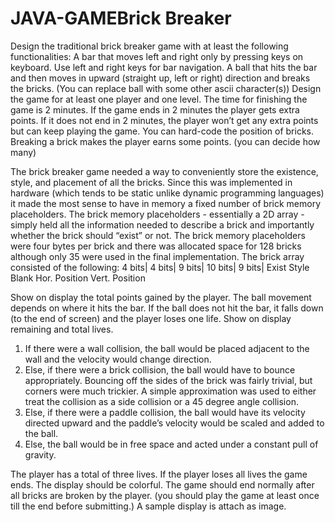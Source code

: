 # JAVA-GAMEBrick Breaker

Design the traditional brick breaker game with at least the following functionalities:
A bar that moves left and right only by pressing keys on keyboard. Use left and right keys for bar navigation.
A ball that hits the bar and then moves in upward (straight up, left or right) direction and breaks the bricks. (You can replace ball with some other ascii character(s))
Design the game for at least one player and one level.
The time for finishing the game is 2 minutes. If the game ends in 2 minutes the player gets extra points. If it does not end in 2 minutes, the player won’t get any extra points but can keep playing the game.
You can hard-code the position of bricks.
Breaking a brick makes the player earns some points. (you can decide how many)

The brick breaker game needed a way to conveniently store the existence, style, and placement of all the bricks. Since this was implemented in hardware (which tends to be static unlike dynamic programming languages) it made the most sense to have in memory a fixed number of brick memory placeholders. The brick memory placeholders - essentially a 2D array - simply held all the information needed to describe a brick and importantly whether the brick should “exist” or not. The brick memory placeholders were four bytes per brick and there was allocated space for 128 bricks although only 35 were used in the final implementation. 
The brick array consisted of the following: 
4 bits|   4 bits|  9 bits|   10 bits|   9 bits|   Exist Style Blank Hor. Position Vert. Position 

Show on display the total points gained by the player.
The ball movement depends on where it hits the bar.
If the ball does not hit the bar, it falls down (to the end of screen) and the player loses one life. Show on display remaining and total lives.

1) If there were a wall collision, the ball would be placed adjacent to the wall and the velocity would change direction.
 2) Else, if there were a brick collision, the ball would have to bounce appropriately. Bouncing off the sides of the brick was fairly trivial, but corners were much trickier. A simple approximation was used to either treat the collision as a side collision or a 45 degree angle collision.
 3) Else, if there were a paddle collision, the ball would have its velocity directed upward and the paddle’s velocity would be scaled and added to the ball.
 4) Else, the ball would be in free space and acted under a constant pull of gravity. 

The player has a total of three lives.
If the player loses all lives the game ends.
The display should be colorful.
The game should end normally after all bricks are broken by the player. (you should play the game at least once till the end before submitting.)
A sample display is attach as image.
